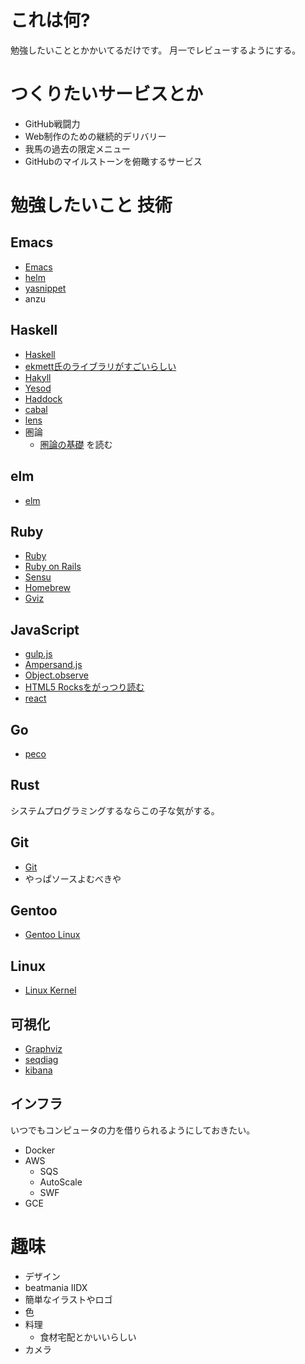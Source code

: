 # これは何?

勉強したいこととかかいてるだけです。
月一でレビューするようにする。

# つくりたいサービスとか

* GitHub戦闘力
* Web制作のための継続的デリバリー
* 我馬の過去の限定メニュー
* GitHubのマイルストーンを俯瞰するサービス

# 勉強したいこと 技術

## Emacs

* [Emacs](http://www.gnu.org/software/emacs/)
* [helm](https://github.com/emacs-helm/helm)
* [yasnippet](https://github.com/capitaomorte/yasnippet)
* anzu

## Haskell

* [Haskell](http://www.haskell.org/haskellwiki/Haskell)
* [ekmett氏のライブラリがすごいらしい](https://github.com/ekmett)
* [Hakyll](http://jaspervdj.be/hakyll/)
* [Yesod](http://www.yesodweb.com/)
* [Haddock](http://www.haskell.org/haddock/)
* [cabal](http://www.haskell.org/cabal/)
* [lens](https://hackage.haskell.org/package/lens)
* 圏論
  * [圏論の基礎](http://www.amazon.co.jp/gp/product/4621063243?ie=UTF8&camp=1207&creative=8411&creativeASIN=4621063243&linkCode=shr&tag=eiel-22&psc=1) を読む

## elm

* [elm](http://elm-lang.org/)

## Ruby

* [Ruby](http://www.ruby-lang.org/ja/)
* [Ruby on Rails](https://github.com/rails/rails)
* [Sensu](http://sensuapp.org/)
* [Homebrew](http://brew.sh/)
* [Gviz](http://melborne.github.io/2014/02/27/gviz-posts/)

## JavaScript

* [gulp.js](http://gulpjs.com/)
* [Ampersand.js](http://ampersandjs.com)
* [Object.observe](http://www.html5rocks.com/ja/tutorials/es7/observe/)
* [HTML5 Rocksをがっつり読む](http://www.html5rocks.com/ja/tutorials/es7/observe/)
* [react](http://facebook.github.io/react/)

## Go

* [peco](https://github.com/peco/peco)

## Rust

システムプログラミングするならこの子な気がする。

## Git

* [Git](http://git-scm.com/)
* やっぱソースよむべきや

## Gentoo

* [Gentoo Linux](http://www.gentoo.org/)

## Linux

* [Linux Kernel](http://www.kernel.org/)


## 可視化

* [Graphviz](http://www.graphviz.org/Documentation.php)
* [seqdiag](http://blockdiag.com/ja/seqdiag/index.html)
* [kibana](http://www.elasticsearch.org/overview/kibana/)

## インフラ

いつでもコンピュータの力を借りられるようにしておきたい。

* Docker
* AWS
  * SQS
  * AutoScale
  * SWF
* GCE

# 趣味

* デザイン
* beatmania IIDX
* 簡単なイラストやロゴ
* 色
* 料理
  * 食材宅配とかいいらしい
* カメラ
